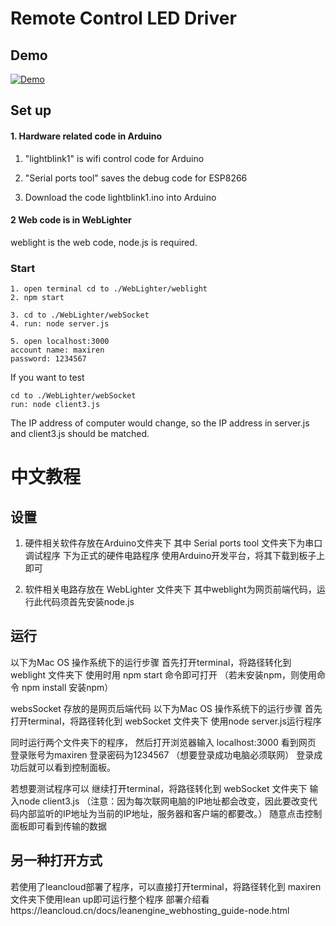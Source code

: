 # Remote Control LED Driver
## Demo

[![Demo](https://lh3.googleusercontent.com/-wl4zz6-XidU/XBFYsGAIcEI/AAAAAAAAFyU/RkftGjnru3cAHNsJOoHWhu9dgY3HZe4SgCHMYCw/I/demo.png)](https://www.youtube.com/watch?v=87pGs9bCheg&feature=youtu.be "demo")

## Set up
#### 1. Hardware related code in Arduino
 1. "lightblink1" is  wifi control code for Arduino
 
 2. "Serial ports tool" saves the debug code for ESP8266
 
 3. Download the code lightblink1.ino into Arduino
 
#### 2 Web code is in WebLighter
weblight is the web code, node.js is required.

### Start
```
1. open terminal cd to ./WebLighter/weblight
2. npm start 

3. cd to ./WebLighter/webSocket
4. run: node server.js

5. open localhost:3000
account name: maxiren
password: 1234567
```

If you want to test

```
cd to ./WebLighter/webSocket
run: node client3.js
```

The IP address of computer would change, so the IP address in server.js and client3.js should be matched.

# 中文教程

## 设置
1. 硬件相关软件存放在Arduino文件夹下
其中 Serial ports tool 文件夹下为串口调试程序
下为正式的硬件电路程序
使用Arduino开发平台，将其下载到板子上即可

2. 软件相关电路存放在 WebLighter 文件夹下
其中weblight为网页前端代码，运行此代码须首先安装node.js

## 运行
以下为Mac OS 操作系统下的运行步骤
首先打开terminal，将路径转化到 weblight 文件夹下
使用时用 npm start 命令即可打开
（若未安装npm，则使用命令 npm install 安装npm）


websSocket 存放的是网页后端代码
以下为Mac OS 操作系统下的运行步骤
首先打开terminal，将路径转化到 webSocket 文件夹下
使用node server.js运行程序

同时运行两个文件夹下的程序，
然后打开浏览器输入 localhost:3000 看到网页
登录账号为maxiren
登录密码为1234567
（想要登录成功电脑必须联网）
登录成功后就可以看到控制面板。

若想要测试程序可以 继续打开terminal，将路径转化到 webSocket 文件夹下
输入node client3.js
（注意：因为每次联网电脑的IP地址都会改变，因此要改变代码内部监听的IP地址为当前的IP地址，服务器和客户端的都要改。）
随意点击控制面板即可看到传输的数据


## 另一种打开方式
若使用了leancloud部署了程序，可以直接打开terminal，将路径转化到 maxiren 文件夹下使用lean up即可运行整个程序
部署介绍看https://leancloud.cn/docs/leanengine_webhosting_guide-node.html

